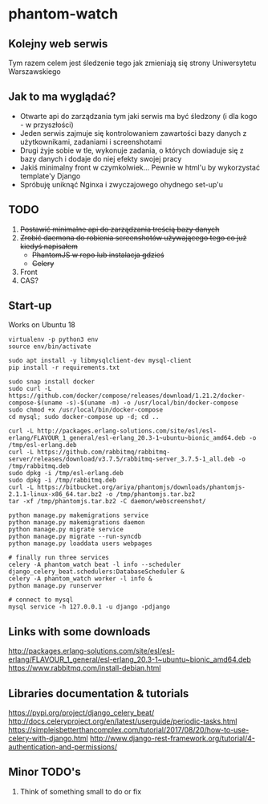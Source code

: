 # phantom-watch

## Kolejny web serwis

Tym razem celem jest śledzenie tego jak zmieniają się strony Uniwersytetu Warszawskiego

## Jak to ma wyglądać?

- Otwarte api do zarządzania tym jaki serwis ma być śledzony (i dla kogo - w przyszłości)
- Jeden serwis zajmuje się kontrolowaniem zawartości bazy danych z użytkownikami, zadaniami i screenshotami
- Drugi żyje sobie w tle, wykonuje zadania, o których dowiaduje się z bazy danych i dodaje do niej efekty swojej pracy
- Jakiś minimalny front w czymkolwiek... Pewnie w html'u by wykorzystać template'y Django
- Spróbuję uniknąć Nginxa i zwyczajowego ohydnego set-up'u

## TODO

1. ~~Postawić minimalne api do zarządzania treścią bazy danych~~
1. ~~Zrobić daemona do robienia screenshotów używającego tego co już kiedyś napisałem~~
    - ~~PhantomJS w repo lub instalacja gdzieś~~
    - ~~Celery~~
1. Front
1. CAS?

## Start-up

Works on Ubuntu 18

```Shell
virtualenv -p python3 env
source env/bin/activate

sudo apt install -y libmysqlclient-dev mysql-client
pip install -r requirements.txt

sudo snap install docker
sudo curl -L https://github.com/docker/compose/releases/download/1.21.2/docker-compose-$(uname -s)-$(uname -m) -o /usr/local/bin/docker-compose
sudo chmod +x /usr/local/bin/docker-compose
cd mysql; sudo docker-compose up -d; cd ..

curl -L http://packages.erlang-solutions.com/site/esl/esl-erlang/FLAVOUR_1_general/esl-erlang_20.3-1~ubuntu~bionic_amd64.deb -o /tmp/esl-erlang.deb
curl -L https://github.com/rabbitmq/rabbitmq-server/releases/download/v3.7.5/rabbitmq-server_3.7.5-1_all.deb -o /tmp/rabbitmq.deb
sudo dpkg -i /tmp/esl-erlang.deb
sudo dpkg -i /tmp/rabbitmq.deb
curl -L https://bitbucket.org/ariya/phantomjs/downloads/phantomjs-2.1.1-linux-x86_64.tar.bz2 -o /tmp/phantomjs.tar.bz2
tar -xf /tmp/phantomjs.tar.bz2 -C daemon/webscreenshot/

python manage.py makemigrations service
python manage.py makemigrations daemon
python manage.py migrate service
python manage.py migrate --run-syncdb
python manage.py loaddata users webpages

# finally run three services
celery -A phantom_watch beat -l info --scheduler django_celery_beat.schedulers:DatabaseScheduler &
celery -A phantom_watch worker -l info &
python manage.py runserver

# connect to mysql
mysql service -h 127.0.0.1 -u django -pdjango
```

## Links with some downloads

http://packages.erlang-solutions.com/site/esl/esl-erlang/FLAVOUR_1_general/esl-erlang_20.3-1~ubuntu~bionic_amd64.deb
https://www.rabbitmq.com/install-debian.html

## Libraries documentation & tutorials

https://pypi.org/project/django_celery_beat/
http://docs.celeryproject.org/en/latest/userguide/periodic-tasks.html
https://simpleisbetterthancomplex.com/tutorial/2017/08/20/how-to-use-celery-with-django.html
http://www.django-rest-framework.org/tutorial/4-authentication-and-permissions/

## Minor TODO's

1. Think of something small to do or fix